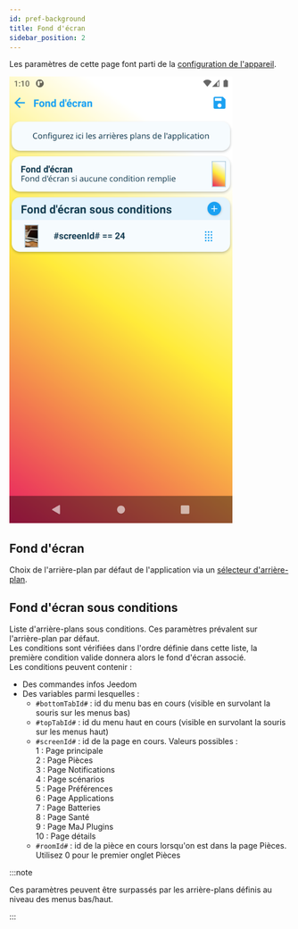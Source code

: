 ```yaml
---
id: pref-background
title: Fond d'écran
sidebar_position: 2
---
```


Les paramètres de cette page font parti de la [configuration de l'appareil](../../../plugin/equipment/deviceConfig).

<img src="../../../../img/app/background.png"  width="400" />

## Fond d'écran
Choix de l'arrière-plan par défaut de l'application via un [sélecteur d'arrière-plan](../../interface/backgroundPicker).

## Fond d'écran sous conditions

Liste d'arrière-plans sous conditions. Ces paramètres prévalent sur l'arrière-plan par défaut.  
Les conditions sont vérifiées dans l'ordre définie dans cette liste, la première condition valide donnera alors le fond d'écran associé.  
Les conditions peuvent contenir :
- Des commandes infos Jeedom
- Des variables parmi lesquelles :
  - `#bottomTabId#` : id du menu bas en cours (visible en survolant la souris sur les menus bas)
  - `#topTabId#` : id du menu haut en cours (visible en survolant la souris sur les menus haut)
  - `#screenId#` : id de la page en cours. Valeurs possibles :  
    1 : Page principale  
    2 : Page Pièces  
    3 : Page Notifications  
    4 : Page scénarios  
    5 : Page Préférences  
    6 : Page Applications  
    7 : Page Batteries  
    8 : Page Santé  
    9 : Page MaJ Plugins  
    10 : Page détails  
  - `#roomId#` : id de la pièce en cours lorsqu'on est dans la page Pièces. Utilisez 0 pour le premier onglet Pièces

:::note

Ces paramètres peuvent être surpassés par les arrière-plans définis au niveau des menus bas/haut.

:::

